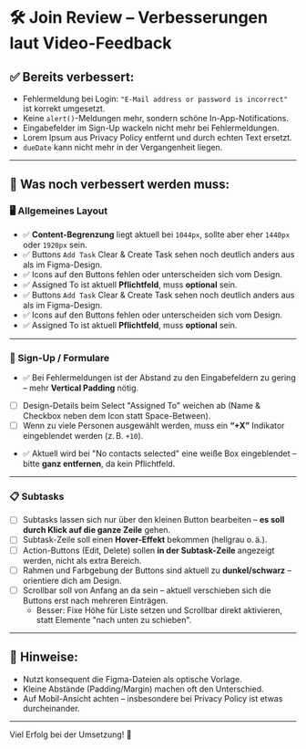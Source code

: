 # 🛠 Join Review – Verbesserungen laut Video-Feedback

## ✅ Bereits verbessert:
- Fehlermeldung bei Login: `"E-Mail address or password is incorrect"` ist korrekt umgesetzt.
- Keine `alert()`-Meldungen mehr, sondern schöne In-App-Notifications.
- Eingabefelder im Sign-Up wackeln nicht mehr bei Fehlermeldungen.
- Lorem Ipsum aus Privacy Policy entfernt und durch echten Text ersetzt.
- `dueDate` kann nicht mehr in der Vergangenheit liegen.

---

## 🚧 Was noch verbessert werden muss:

### 🖥 Allgemeines Layout
- ✅ **Content-Begrenzung** liegt aktuell bei `1044px`, sollte aber eher `1440px` oder `1920px` sein.
- ✅ Buttons `Add Task` Clear & Create Task sehen noch deutlich anders aus als im Figma-Design.
- ✅ Icons auf den Buttons fehlen oder unterscheiden sich vom Design.
- ✅ Assigned To ist aktuell **Pflichtfeld**, muss **optional** sein.
- ✅ Buttons `Add Task` Clear & Create Task sehen noch deutlich anders aus als im Figma-Design.
- ✅ Icons auf den Buttons fehlen oder unterscheiden sich vom Design.
- ✅ Assigned To ist aktuell **Pflichtfeld**, muss **optional** sein.

---

### 🧾 Sign-Up / Formulare
- ✅ Bei Fehlermeldungen ist der Abstand zu den Eingabefeldern zu gering – mehr **Vertical Padding** nötig.
- [ ] Design-Details beim Select "Assigned To" weichen ab (Name & Checkbox neben dem Icon statt Space-Between).
- [ ] Wenn zu viele Personen ausgewählt werden, muss ein **“+X”** Indikator eingeblendet werden (z. B. `+10`).
- ✅ Aktuell wird bei "No contacts selected" eine weiße Box eingeblendet – bitte **ganz entfernen**, da kein Pflichtfeld.

---

### 📋 Subtasks
- [ ] Subtasks lassen sich nur über den kleinen Button bearbeiten – **es soll durch Klick auf die ganze Zeile** gehen.
- [ ] Subtask-Zeile soll einen **Hover-Effekt** bekommen (hellgrau o. ä.).
- [ ] Action-Buttons (Edit, Delete) sollen **in der Subtask-Zeile** angezeigt werden, nicht als extra Bereich.
- [ ] Rahmen und Farbgebung der Buttons sind aktuell zu **dunkel/schwarz** – orientiere dich am Design.
- [ ] Scrollbar soll von Anfang an da sein – aktuell verschieben sich die Buttons erst nach mehreren Einträgen.
  - Besser: Fixe Höhe für Liste setzen und Scrollbar direkt aktivieren, statt Elemente "nach unten zu schieben".

---

## 📝 Hinweise:
- Nutzt konsequent die Figma-Dateien als optische Vorlage.
- Kleine Abstände (Padding/Margin) machen oft den Unterschied.
- Auf Mobil-Ansicht achten – insbesondere bei Privacy Policy ist etwas durcheinander.

---

Viel Erfolg bei der Umsetzung! 💪
